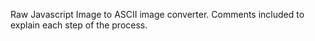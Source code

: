 Raw Javascript Image to ASCII image converter. Comments included to explain each step of the process.
